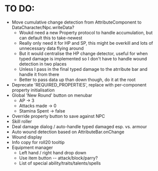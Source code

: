# TO DO:
- Move cumulative change detection from AttributeComponent to DataCharacter/Npc.writeData?
    - Woukd need a new Property protocol to handle accumulation, but can default this to take-newest
    - Really only need it for HP and SP, this might be overkill and lots of unnecessary data flying around
    - But it would centralise the HP change detector, useful for when typed damage is implemented so I don't have to handle wound detection in two places
    - Unless I pass in the final typed damage to the atrribute bar and handle it from there
    - Better to pass data up than down though, do it at the root
- Deprecate 'REQUIRED_PROPERTIES', replace with per-component property initialisation
- Global 'New Round' button on menubar
    - AP -> 3
    - Attacks made -> 0
    - Stamina Spent -> false
- Override property button to save against NPC
- Skill roller
- Deal damage dialog / auto-handle typed damaged esp. vs. armour
- Auto wound detection based on AttributeBar.onChange
- Wound display
- Info copy for roll20 tooltip
- Equipment manager
    - Left hand / right hand drop down
    - Use item button -- attack/block/parry?
    - List of special ability/traits/talents/spells

